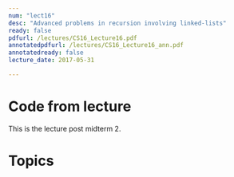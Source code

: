 ```yaml
---
num: "lect16"
desc: "Advanced problems in recursion involving linked-lists"
ready: false
pdfurl: /lectures/CS16_Lecture16.pdf
annotatedpdfurl: /lectures/CS16_Lecture16_ann.pdf 
annotatedready: false
lecture_date: 2017-05-31 

---
```

# Code from lecture


This is the lecture post midterm 2.

# Topics


